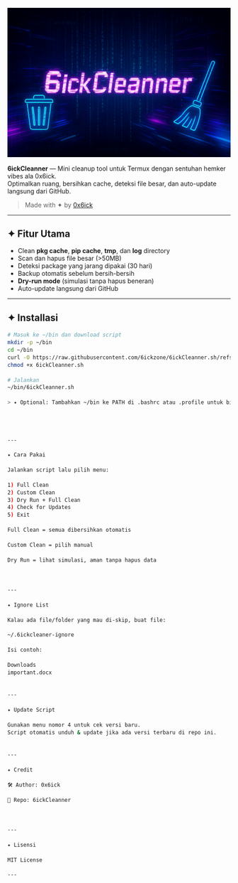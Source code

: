 ![6ickCleanner Logo](https://raw.githubusercontent.com/6ickzone/6ickCleanner.sh/refs/heads/main/file_00000000cf1861f88c28b3e2bff941ba.png)

**6ickCleanner** — Mini cleanup tool untuk Termux dengan sentuhan hemker vibes ala 0x6ick.  
Optimalkan ruang, bersihkan cache, deteksi file besar, dan auto-update langsung dari GitHub.

> Made with ✦ by [0x6ick](https://github.com/6ickzone)

---

## ✦ Fitur Utama
- Clean **pkg cache**, **pip cache**, **tmp**, dan **log** directory
- Scan dan hapus file besar (>50MB)
- Deteksi package yang jarang dipakai (30 hari)
- Backup otomatis sebelum bersih-bersih
- **Dry-run mode** (simulasi tanpa hapus beneran)
- Auto-update langsung dari GitHub

---

## ✦ Installasi

```bash
# Masuk ke ~/bin dan download script
mkdir -p ~/bin
cd ~/bin
curl -O https://raw.githubusercontent.com/6ickzone/6ickCleanner.sh/refs/heads/main/6ickCleanner.sh
chmod +x 6ickCleanner.sh

# Jalankan
~/bin/6ickCleanner.sh

> ✦ Optional: Tambahkan ~/bin ke PATH di .bashrc atau .profile untuk bisa jalan langsung pakai 6ickCleanner.sh




---

✦ Cara Pakai

Jalankan script lalu pilih menu:

1) Full Clean
2) Custom Clean
3) Dry Run + Full Clean
4) Check for Updates
5) Exit

Full Clean = semua dibersihkan otomatis

Custom Clean = pilih manual

Dry Run = lihat simulasi, aman tanpa hapus data



---

✦ Ignore List

Kalau ada file/folder yang mau di-skip, buat file:

~/.6ickcleaner-ignore

Isi contoh:

Downloads
important.docx


---

✦ Update Script

Gunakan menu nomor 4 untuk cek versi baru.
Script otomatis unduh & update jika ada versi terbaru di repo ini.


---

✦ Credit

🛠️ Author: 0x6ick

📂 Repo: 6ickCleanner



---

✦ Lisensi

MIT License

---
